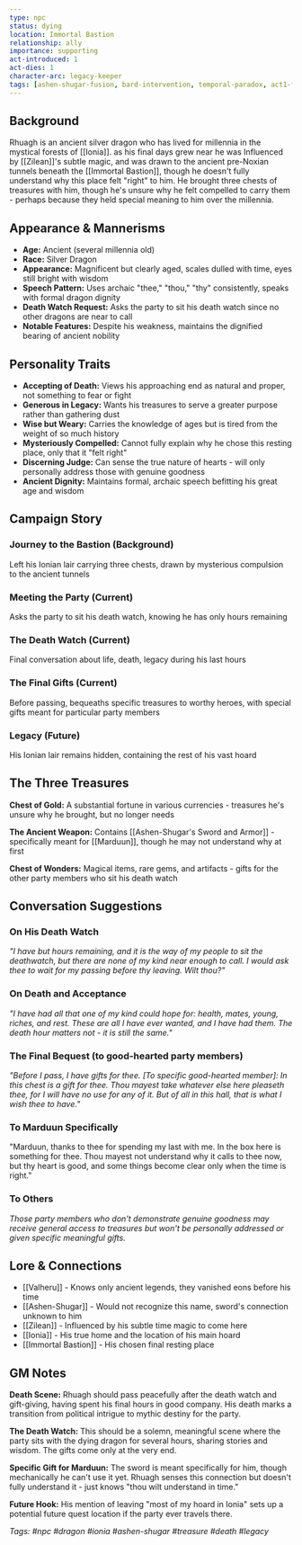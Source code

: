 ```yaml
---
type: npc
status: dying
location: Immortal Bastion
relationship: ally
importance: supporting
act-introduced: 1
act-dies: 1
character-arc: legacy-keeper
tags: [ashen-shugar-fusion, bard-intervention, temporal-paradox, act1-focus, treasure-giver, dragon-lore]
---
```


## Background

Rhuagh is an ancient silver dragon who has lived for millennia in the mystical forests of [[Ionia]]. as his final days grew near he was Influenced by [[Zilean]]'s subtle magic, and was drawn to the ancient pre-Noxian tunnels beneath the [[Immortal Bastion]], though he doesn't fully understand why this place felt "right" to him. He brought three chests of treasures with him, though he's unsure why he felt compelled to carry them - perhaps because they held special meaning to him over the millennia.

## Appearance & Mannerisms

- **Age:** Ancient (several millennia old)
- **Race:** Silver Dragon
- **Appearance:** Magnificent but clearly aged, scales dulled with time, eyes still bright with wisdom
- **Speech Pattern:** Uses archaic "thee," "thou," "thy" consistently, speaks with formal dragon dignity
- **Death Watch Request:** Asks the party to sit his death watch since no other dragons are near to call
- **Notable Features:** Despite his weakness, maintains the dignified bearing of ancient nobility

## Personality Traits

- **Accepting of Death:** Views his approaching end as natural and proper, not something to fear or fight
- **Generous in Legacy:** Wants his treasures to serve a greater purpose rather than gathering dust
- **Wise but Weary:** Carries the knowledge of ages but is tired from the weight of so much history
- **Mysteriously Compelled:** Cannot fully explain why he chose this resting place, only that it "felt right"
- **Discerning Judge:** Can sense the true nature of hearts - will only personally address those with genuine goodness
- **Ancient Dignity:** Maintains formal, archaic speech befitting his great age and wisdom

## Campaign Story

### Journey to the Bastion (Background)

Left his Ionian lair carrying three chests, drawn by mysterious compulsion to the ancient tunnels

### Meeting the Party (Current)

Asks the party to sit his death watch, knowing he has only hours remaining

### The Death Watch (Current)

Final conversation about life, death, legacy during his last hours

### The Final Gifts (Current)

Before passing, bequeaths specific treasures to worthy heroes, with special gifts meant for particular party members

### Legacy (Future)

His Ionian lair remains hidden, containing the rest of his vast hoard

## The Three Treasures

**Chest of Gold:** A substantial fortune in various currencies - treasures he's unsure why he brought, but no longer needs

**The Ancient Weapon:** Contains [[Ashen-Shugar's Sword and Armor]] - specifically meant for [[Marduun]], though he may not understand why at first

**Chest of Wonders:** Magical items, rare gems, and artifacts - gifts for the other party members who sit his death watch

## Conversation Suggestions

### On His Death Watch

_"I have but hours remaining, and it is the way of my people to sit the deathwatch, but there are none of my kind near enough to call. I would ask thee to wait for my passing before thy leaving. Wilt thou?"_

### On Death and Acceptance

_"I have had all that one of my kind could hope for: health, mates, young, riches, and rest. These are all I have ever wanted, and I have had them. The death hour matters not - it is still the same."_

### The Final Bequest (to good-hearted party members)

_"Before I pass, I have gifts for thee. [To specific good-hearted member]: In this chest is a gift for thee. Thou mayest take whatever else here pleaseth thee, for I will have no use for any of it. But of all in this hall, that is what I wish thee to have."_

### To Marduun Specifically

"Marduun, thanks to thee for spending my last with me. In the box here is something for thee. Thou mayest not understand why it calls to thee now, but thy heart is good, and some things become clear only when the time is right."

### To Others

_Those party members who don't demonstrate genuine goodness may receive general access to treasures but won't be personally addressed or given specific meaningful gifts._

## Lore & Connections

- [[Valheru]] - Knows only ancient legends, they vanished eons before his time
- [[Ashen-Shugar]] - Would not recognize this name, sword's connection unknown to him
- [[Zilean]] - Influenced by his subtle time magic to come here
- [[Ionia]] - His true home and the location of his main hoard
- [[Immortal Bastion]] - His chosen final resting place

## GM Notes

**Death Scene:** Rhuagh should pass peacefully after the death watch and gift-giving, having spent his final hours in good company. His death marks a transition from political intrigue to mythic destiny for the party.

**The Death Watch:** This should be a solemn, meaningful scene where the party sits with the dying dragon for several hours, sharing stories and wisdom. The gifts come only at the very end.

**Specific Gift for Marduun:** The sword is meant specifically for him, though mechanically he can't use it yet. Rhuagh senses this connection but doesn't fully understand it - just knows "thou wilt understand in time."

**Future Hook:** His mention of leaving "most of my hoard in Ionia" sets up a potential future quest location if the party ever travels there.

_Tags: #npc #dragon #ionia #ashen-shugar #treasure #death #legacy_